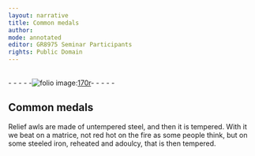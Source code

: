 ```yaml
---
layout: narrative
title: Common medals
author:
mode: annotated
editor: GR8975 Seminar Participants
rights: Public Domain
---
```


 <br/>- - - - -<a href="http://gallica.bnf.fr/ark:/12148/btv1b10500001g/f345.image"><img src="assets/photo-icon.png" alt="folio image: " style="display:inline-block; margin-bottom:-3px;">170r</a>- - - - - <br/> 
## Common medals

 
Relief awls are made of untempered steel, and then it is tempered. With it we beat on a matrice, not red hot on the fire as some people think, but on some steeled iron, reheated and adoulcy, that is then tempered.
 